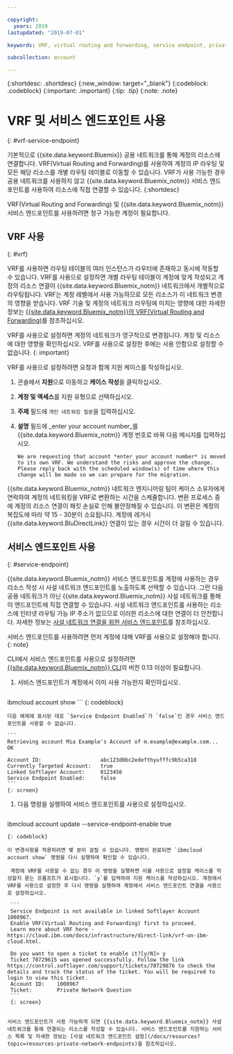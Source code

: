 ```yaml
---

copyright:
  years: 2019
lastupdated: "2019-07-01"

keywords: VRF, virtual routing and forwarding, service endpoint, private network

subcollection: account

---
```


{:shortdesc: .shortdesc}
{:new_window: target="_blank"}
{:codeblock: .codeblock}
{:important: .important}
{:tip: .tip}
{:note: .note}

# VRF 및 서비스 엔드포인트 사용
{: #vrf-service-endpoint}

기본적으로 {{site.data.keyword.Bluemix}} 공용 네트워크를 통해 계정의 리소스에 연결합니다. VRF(Virtual Routing and Forwarding)를 사용하여 계정의 IP 라우팅 및 모든 해당 리소스를 개별 라우팅 테이블로 이동할 수 있습니다. VRF가 사용 가능한 경우 공용 네트워크를 사용하지 않고 {{site.data.keyword.Bluemix_notm}} 서비스 엔드포인트를 사용하여 리소스에 직접 연결할 수 있습니다.
{:shortdesc}

VRF(Virtual Routing and Forwarding) 및 {{site.data.keyword.Bluemix_notm}} 서비스 엔드포인트를 사용하려면 청구 가능한 계정이 필요합니다.

## VRF 사용
{: #vrf}

VRF를 사용하면 라우팅 테이블의 여러 인스턴스가 라우터에 존재하고 동시에 작동할 수 있습니다. VRF를 사용으로 설정하면 개별 라우팅 테이블이 계정에 맞게 작성되고 계정의 리소스 연결이 {{site.data.keyword.Bluemix_notm}} 네트워크에서 개별적으로 라우팅됩니다. VRF는 계정 레벨에서 사용 가능하므로 모든 리소스가 이 네트워크 변경의 영향을 받습니다. VRF 기술 및 계정의 네트워크 라우팅에 미치는 영향에 대한 자세한 정보는 [{{site.data.keyword.Bluemix_notm}}의 VRF(Virtual Routing and Forwarding)](/docs/resources?topic=direct-link-overview-of-virtual-routing-and-forwarding-vrf-on-ibm-cloud)를 참조하십시오.

VRF를 사용으로 설정하면 계정의 네트워크가 영구적으로 변경됩니다. 계정 및 리소스에 대한 영향을 확인하십시오. VRF를 사용으로 설정한 후에는 사용 안함으로 설정할 수 없습니다.
{: important}

VRF를 사용으로 설정하려면 요청과 함께 지원 케이스를 작성하십시오.

1. 콘솔에서 **지원**으로 이동하고 **케이스 작성**을 클릭하십시오.
1. **계정 및 액세스**를 지원 유형으로 선택하십시오.
1. **주제** 필드에 `개인 네트워킹 질문`을 입력하십시오.
1. **설명** 필드에 _enter your account number_를 {{site.data.keyword.Bluemix_notm}} 계정 번호로 바꿔 다음 메시지를 입력하십시오.

   `We are requesting that account *enter your account number* is moved to its own VRF. We understand the risks and approve the change. Please reply back with the scheduled window(s) of time where this change will be made so we can prepare for the migration.`

{{site.data.keyword.Bluemix_notm}} 네트워크 엔지니어링 팀이 케이스 소유자에게 연락하여 계정의 네트워킹을 VRF로 변환하는 시간을 스케줄합니다. 변환 프로세스 중에 계정의 리소스 연결이 패킷 손실로 인해 불안정해질 수 있습니다. 이 변환은 계정의 복잡도에 따라 약 15 - 30분이 소요됩니다. 계정에 레거시 {{site.data.keyword.BluDirectLink}} 연결이 있는 경우 시간이 더 걸릴 수 있습니다.


## 서비스 엔드포인트 사용
{: #service-endpoint}

{{site.data.keyword.Bluemix_notm}} 서비스 엔드포인트를 계정에 사용하는 경우 리소스 작성 시 사설 네트워크 엔드포인트를 노출하도록 선택할 수 있습니다. 그런 다음 공용 네트워크가 아닌 {{site.data.keyword.Bluemix_notm}} 사설 네트워크를 통해 이 엔드포인트에 직접 연결할 수 있습니다. 사설 네트워크 엔드포인트를 사용하는 리소스에 인터넷 라우팅 가능 IP 주소가 없으므로 이러한 리소스에 대한 연결이 더 안전합니다. 자세한 정보는 [사설 네트워크 연결을 위한 서비스 엔드포인트](/docs/resources?topic=resources-service-endpoints)를 참조하십시오.

서비스 엔드포인트를 사용하려면 먼저 계정에 대해 VRF를 사용으로 설정해야 합니다.
{: note}

CLI에서 서비스 엔드포인트를 사용으로 설정하려면 [{{site.data.keyword.Bluemix_notm}} CLI](/docs/cli?topic=cloud-cli-getting-started)의 버전 0.13 이상이 필요합니다.

1.  서비스 엔드포인트가 계정에서 이미 사용 가능한지 확인하십시오.

    ```
ibmcloud account show
    ```
    {: codeblock}

    다음 예제에 표시된 대로 `Service Endpoint Enabled`가 `false`인 경우 서비스 엔드포인트를 사용할 수 없습니다.

    ```
    Retrieving account Mia Example's Account of m.example@example.com...
    OK

    Account ID:                   abc123d0bc2edefthyufffc9b5ca318   
    Currently Targeted Account:   true   
    Linked Softlayer Account:     0123456   
    Service Endpoint Enabled:     false  
    ```
    {: screen}
1. 다음 명령을 실행하여 서비스 엔드포인트를 사용으로 설정하십시오.

   ```
ibmcloud account update --service-endpoint-enable true
   ```
   {: codeblock}

   이 변경사항을 적용하려면 몇 분이 걸릴 수 있습니다. 명령이 완료되면 `ibmcloud account show` 명령을 다시 실행하여 확인할 수 있습니다.

    계정에 VRF를 사용할 수 없는 경우 이 명령을 실행하면 이를 사용으로 설정할 케이스를 작성할지 묻는 프롬프트가 표시됩니다. `y`를 입력하여 지원 케이스를 작성하십시오. 계정에서 VRF를 사용으로 설정한 후 다시 명령을 실행하여 계정에서 서비스 엔드포인트 연결을 사용으로 설정하십시오.

    ```
    Service Endpoint is not available in linked Softlayer Account 1008967.
    Enable VRF(Virtual Routing and Forwarding) first to proceed.
    Learn more about VRF here - https://cloud.ibm.com/docs/infrastructure/direct-link/vrf-on-ibm-cloud.html.

    Do you want to open a ticket to enable it?[y/N]> y
    Ticket 70729615 was opened successfully. Follow the link https://control.softlayer.com/support/tickets/70729876 to check the details and track the status of the ticket. You will be required to login to view this ticket.
    Account ID:    1008967
    Ticket:        Private Network Question
    ```
    {: screen}


서비스 엔드포인트가 사용 가능하게 되면 {{site.data.keyword.Bluemix_notm}} 사설 네트워크를 통해 연결되는 리소스를 작성할 수 있습니다. 서비스 엔드포인트를 지원하는 서비스 목록 및 자세한 정보는 [사설 네트워크 엔드포인트 설정](/docs/resources?topic=resources-private-network-endpoints)을 참조하십시오.
